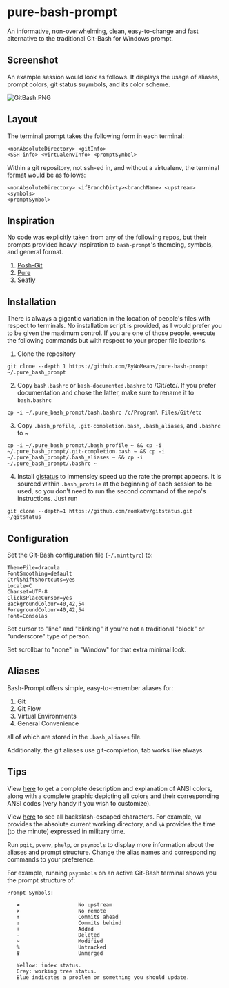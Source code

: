 # pure-bash-prompt

An informative, non-overwhelming, clean, easy-to-change and fast alternative to the traditional Git-Bash for Windows prompt.

## Screenshot

An example session would look as follows. It displays the usage of aliases, prompt colors, git status suymbols, and its color scheme.

![GitBash.PNG](https://github.com/ByNoMeans/pure-bash-prompt/blob/master/GitBash.PNG)

## Layout

The terminal prompt takes the following form in each terminal: 

```
<nonAbsoluteDirectory> <gitInfo>
<SSH-info> <virtualenvInfo> <promptSymbol>
```

Within a git repository, not ssh-ed in, and without a virtualenv, the terminal format would be as follows: 

```
<nonAbsoluteDirectory> <ifBranchDirty><branchName> <upstream> <symbols>
<promptSymbol>
```
   
## Inspiration

No code was explicitly taken from any of the following repos, but their prompts provided heavy inspiration to `bash-prompt`'s themeing, symbols, and general format.

1. [Posh-Git](https://github.com/dahlbyk/posh-git/)
2. [Pure](https://github.com/sindresorhus/pure)
3. [Seafly](https://github.com/bluz71/bash-seafly-prompt/blob/master/command_prompt.bash)

## Installation

There is always a gigantic variation in the location of people's files with respect to terminals. No installation script is provided, as I would prefer you to be given the maximum control. If you are one of those people, execute the following commands but with respect to your proper file locations.

1. Clone the repository
```
git clone --depth 1 https://github.com/ByNoMeans/pure-bash-prompt ~/.pure_bash_prompt
```
2. Copy `bash.bashrc` or `bash-documented.bashrc` to /Git/etc/. If you prefer documentation and chose the latter, make sure to rename it to `bash.bashrc`
```
cp -i ~/.pure_bash_prompt/bash.bashrc /c/Program\ Files/Git/etc
```
3. Copy `.bash_profile`, `.git-completion.bash`, `.bash_aliases`, and `.bashrc` to ~
```
cp -i ~/.pure_bash_prompt/.bash_profile ~ && cp -i ~/.pure_bash_prompt/.git-completion.bash ~ && cp -i ~/.pure_bash_prompt/.bash_aliases ~ && cp -i ~/.pure_bash_prompt/.bashrc ~
```
4. Install [gistatus](https://github.com/romkatv/gitstatus) to immensley speed up the rate the prompt appears. It is sourced within `.bash_profile` at the beginning of each session to be used, so you don't need to run the second command of the repo's instructions. Just run
```
git clone --depth=1 https://github.com/romkatv/gitstatus.git ~/gitstatus

```

## Configuration

Set the Git-Bash configuration file (`~/.minttyrc`) to:

```
ThemeFile=dracula
FontSmoothing=default
CtrlShiftShortcuts=yes
Locale=C
Charset=UTF-8
ClicksPlaceCursor=yes
BackgroundColour=40,42,54
ForegroundColour=40,42,54
Font=Consolas
```

Set cursor to "line" and "blinking" if you're not a traditional "block" or  "underscore" type of person.

Set scrollbar to "none" in "Window" for that extra minimal look.

## Aliases

Bash-Prompt offers simple, easy-to-remember aliases for:

1. Git
2. Git Flow
3. Virtual Environments
4. General Convenience

all of which are stored in the `.bash_aliases` file.

Additionally, the git aliases use git-completion, tab works like always.

## Tips

View [here](https://unix.stackexchange.com/questions/124407/what-color-codes-can-i-use-in-my-ps1-prompt) to get a complete description and explanation of ANSI colors, along with a complete graphic depicting all colors and their corresponding ANSI codes (very handy if you wish to customize).

View [here](https://www.cyberciti.biz/tips/howto-linux-unix-bash-shell-setup-prompt.html) to see all backslash-escaped characters. For example, `\W` provides the absolute current working directory, and `\A` provides the time (to the minute) expressed in military time.

Run `pgit`, `pvenv`, `phelp`, or `psymbols` to display more information about the aliases and prompt structure. Change the alias names and corresponding commands to your preference.

For example, running `psypmbols` on an active Git-Bash terminal shows you the prompt structure of:
```
Prompt Symbols:

   ≠                   No upstream
   ✗                   No remote
   ↑                   Commits ahead
   ↓                   Commits behind
   +                   Added
   -                   Deleted
   ~                   Modified
   %                   Untracked
   Ψ                   Unmerged

   Yellow: index status.
   Grey: working tree status.
   Blue indicates a problem or something you should update.
```
